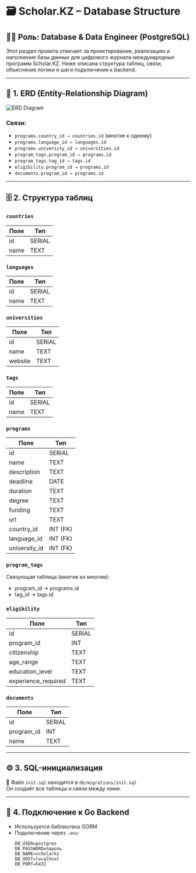 # 🗃️ Scholar.KZ – Database Structure

## 👩‍💻 Роль: Database & Data Engineer (PostgreSQL)

Этот раздел проекта отвечает за проектирование, реализацию и наполнение базы данных для цифрового журнала международных программ Scholar.KZ. Ниже описана структура таблиц, связи, объяснение логики и шаги подключения к backend.

---

## 📐 1. ERD (Entity-Relationship Diagram)

![ERD Diagram](./erd/ScholarKZ_ERD.png)

### Связи:
- `programs.country_id → countries.id` (многие к одному)
- `programs.language_id → languages.id`
- `programs.university_id → universities.id`
- `program_tags.program_id → programs.id`
- `program_tags.tag_id → tags.id`
- `eligibility.program_id → programs.id`
- `documents.program_id → programs.id`

---

## 🗄 2. Структура таблиц

### `countries`
| Поле | Тип |
|------|-----|
| id | SERIAL |
| name | TEXT |

### `languages`
| Поле | Тип |
|------|-----|
| id | SERIAL |
| name | TEXT |

### `universities`
| Поле | Тип |
|------|-----|
| id | SERIAL |
| name | TEXT |
| website | TEXT |

### `tags`
| Поле | Тип |
|------|-----|
| id | SERIAL |
| name | TEXT |

### `programs`
| Поле | Тип |
|------|-----|
| id | SERIAL |
| name | TEXT |
| description | TEXT |
| deadline | DATE |
| duration | TEXT |
| degree | TEXT |
| funding | TEXT |
| url | TEXT |
| country_id | INT (FK) |
| language_id | INT (FK) |
| university_id | INT (FK) |

### `program_tags`
Связующая таблица (многие ко многим):
- program_id → programs.id
- tag_id → tags.id

### `eligibility`
| Поле | Тип |
|------|-----|
| id | SERIAL |
| program_id | INT |
| citizenship | TEXT |
| age_range | TEXT |
| education_level | TEXT |
| experience_required | TEXT |

### `documents`
| Поле | Тип |
|------|-----|
| id | SERIAL |
| program_id | INT |
| name | TEXT |

---

## ⚙️ 3. SQL-инициализация

📄 Файл `init.sql` находится в `db/migrations/init.sql`  
Он создаёт все таблицы и связи между ними.

---

## 🔌 4. Подключение к Go Backend

- Используется библиотека GORM
- Подключение через `.env`:
  ```env
  DB_USER=postgres
  DB_PASSWORD=пароль
  DB_NAME=scholarkz
  DB_HOST=localhost
  DB_PORT=5432
